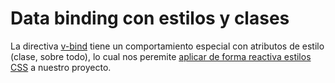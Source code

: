# Data binding con estilos y clases 

La directiva [v-bind](https://escuelavue.es/series/curso-vue/atributos-dinamicos-vue/) tiene un comportamiento especial con atributos de estilo (clase, sobre todo), lo cual nos peremite [aplicar de forma reactiva estilos CSS](https://vuejs.org/v2/guide/class-and-style.html) a nuestro proyecto.